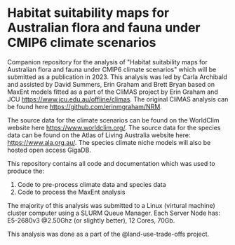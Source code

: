 # Habitat suitability maps for Australian flora and fauna under CMIP6 climate scenarios
Companion repository for the analysis of "Habitat suitability maps for Australian flora and fauna under CMIP6 climate scenarios" which will be submitted as a publication in 2023. This analysis was led by Carla Archibald and assisted by David Summers, Erin Graham and Brett Bryan based on MaxEnt models fitted as a part of the CliMAS project by Erin Graham and JCU https://www.jcu.edu.au/offline/climas. The original CliMAS analysis can be found here https://github.com/erinmgraham/NRM.

The source data for the climate scenarios can be found on the WorldClim website here https://www.worldclim.org/. The source data for the species data can be found on the Atlas of Living Australia website here: https://www.ala.org.au/. The species climate niche models will also be hosted open access GigaDB.

This repository contains all code and documentation which was used to produce the:
1. Code to pre-process climate data and species data
2. Code to process the MaxEnt analysis

The majority of this analysis was submitted to a Linux (virtural machine) cluster computer using a SLURM Queue Manager. Each Server Node has: E5-2680v3 @2.50Ghz (or slightly better), 12 Cores, 70Gb.

This analysis was done as a part of the @land-use-trade-offs project.
